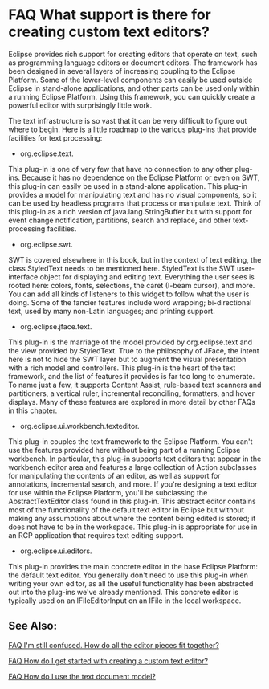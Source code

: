 

FAQ What support is there for creating custom text editors?
===========================================================

Eclipse provides rich support for creating editors that operate on text, such as programming language editors or document editors. The framework has been designed in several layers of increasing coupling to the Eclipse Platform. Some of the lower-level components can easily be used outside Eclipse in stand-alone applications, and other parts can be used only within a running Eclipse Platform. Using this framework, you can quickly create a powerful editor with surprisingly little work.

The text infrastructure is so vast that it can be very difficult to figure out where to begin. Here is a little roadmap to the various plug-ins that provide facilities for text processing:

  

*   org.eclipse.text.

This plug-in is one of very few that have no connection to any other plug-ins. Because it has no dependence on the Eclipse Platform or even on SWT, this plug-in can easily be used in a stand-alone application. This plug-in provides a model for manipulating text and has no visual components, so it can be used by headless programs that process or manipulate text. Think of this plug-in as a rich version of java.lang.StringBuffer but with support for event change notification, partitions, search and replace, and other text-processing facilities.

  

*   org.eclipse.swt.

SWT is covered elsewhere in this book, but in the context of text editing, the class StyledText needs to be mentioned here. StyledText is the SWT user-interface object for displaying and editing text. Everything the user sees is rooted here: colors, fonts, selections, the caret (I-beam cursor), and more. You can add all kinds of listeners to this widget to follow what the user is doing. Some of the fancier features include word wrapping; bi-directional text, used by many non-Latin languages; and printing support.

  

*   org.eclipse.jface.text.

This plug-in is the marriage of the model provided by org.eclipse.text and the view provided by StyledText. True to the philosophy of JFace, the intent here is not to hide the SWT layer but to augment the visual presentation with a rich model and controllers. This plug-in is the heart of the text framework, and the list of features it provides is far too long to enumerate. To name just a few, it supports Content Assist, rule-based text scanners and partitioners, a vertical ruler, incremental reconciling, formatters, and hover displays. Many of these features are explored in more detail by other FAQs in this chapter.

  

*   org.eclipse.ui.workbench.texteditor.

This plug-in couples the text framework to the Eclipse Platform. You can't use the features provided here without being part of a running Eclipse workbench. In particular, this plug-in supports text editors that appear in the workbench editor area and features a large collection of Action subclasses for manipulating the contents of an editor, as well as support for annotations, incremental search, and more. If you're designing a text editor for use within the Eclipse Platform, you'll be subclassing the AbstractTextEditor class found in this plug-in. This abstract editor contains most of the functionality of the default text editor in Eclipse but without making any assumptions about where the content being edited is stored; it does not have to be in the workspace. This plug-in is appropriate for use in an RCP application that requires text editing support.

  

*   org.eclipse.ui.editors.

This plug-in provides the main concrete editor in the base Eclipse Platform: the default text editor. You generally don't need to use this plug-in when writing your own editor, as all the useful functionality has been abstracted out into the plug-ins we've already mentioned. This concrete editor is typically used on an IFileEditorInput on an IFile in the local workspace.

  

See Also:
---------

[FAQ I'm still confused. How do all the editor pieces fit together?](./FAQ_I%27m_still_confused!_How_do_all_the_editor_pieces_fit_together.md "FAQ I'm still confused! How do all the editor pieces fit together?")

[FAQ How do I get started with creating a custom text editor?](./FAQ_How_do_I_get_started_with_creating_a_custom_text_editor.md "FAQ How do I get started with creating a custom text editor?")

[FAQ How do I use the text document model?](./FAQ_How_do_I_use_the_text_document_model.md "FAQ How do I use the text document model?")

